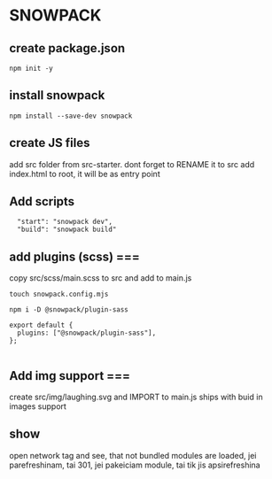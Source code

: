 # SNOWPACK

## create package.json

```
npm init -y
```

## install snowpack

```
npm install --save-dev snowpack
```

## create JS files

add src folder from src-starter. dont forget to RENAME it to src
add index.html to root, it will be as entry point

## Add scripts

```
  "start": "snowpack dev",
  "build": "snowpack build"
```

## add plugins (scss) ===

copy src/scss/main.scss to src and add to main.js

```
touch snowpack.config.mjs

npm i -D @snowpack/plugin-sass

export default {
  plugins: ["@snowpack/plugin-sass"],
};


```

## Add img support ===

create src/img/laughing.svg and IMPORT to main.js
ships with buid in images support

## show

open network tag and see, that not bundled modules are loaded,
jei parefreshinam, tai 301, jei pakeiciam module, tai tik jis apsirefreshina
